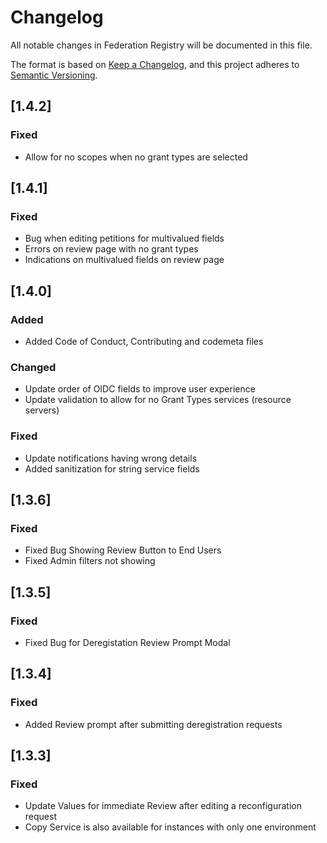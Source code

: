 # Changelog
All notable changes in Federation Registry will be documented in this file.

The format is based on [Keep a Changelog](https://keepachangelog.com/en/1.0.0/),
and this project adheres to [Semantic Versioning](https://semver.org/spec/v2.0.0.html).

## [1.4.2]

### Fixed 
- Allow for no scopes when no grant types are selected

## [1.4.1]

### Fixed 
- Bug when editing petitions for multivalued fields
- Errors on review page with no grant types
- Indications on multivalued fields on review page

## [1.4.0]

### Added
- Added Code of Conduct, Contributing and codemeta files

### Changed
- Update order of OIDC fields to improve user experience
- Update validation to allow for no Grant Types services (resource servers)

### Fixed
- Update notifications having wrong details
- Added sanitization for string service fields

## [1.3.6]

### Fixed
- Fixed Bug Showing Review Button to End Users
- Fixed Admin filters not showing

## [1.3.5]

### Fixed
- Fixed Bug for Deregistation Review Prompt Modal 

## [1.3.4]

### Fixed
- Added Review prompt after submitting deregistration requests 

## [1.3.3]

### Fixed
- Update Values for immediate Review after editing a reconfiguration request
- Copy Service is also available for instances with only one environment

